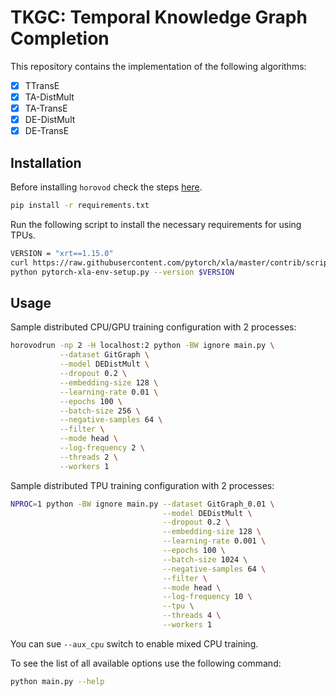 # TKGC: Temporal Knowledge Graph Completion

This repository contains the implementation of the following algorithms:

- [x] TTransE
- [x] TA-DistMult
- [x] TA-TransE
- [x] DE-DistMult
- [x] DE-TransE

## Installation

Before installing `horovod` check the steps [here](https://github.com/horovod/horovod#install).

```bash
pip install -r requirements.txt
```

Run the following script to install the necessary requirements for using TPUs.

```bash
VERSION = "xrt==1.15.0"
curl https://raw.githubusercontent.com/pytorch/xla/master/contrib/scripts/env-setup.py -o pytorch-xla-env-setup.py
python pytorch-xla-env-setup.py --version $VERSION
```

## Usage

Sample distributed CPU/GPU training configuration with 2 processes:

```bash
horovodrun -np 2 -H localhost:2 python -BW ignore main.py \
           --dataset GitGraph \
           --model DEDistMult \
           --dropout 0.2 \
           --embedding-size 128 \
           --learning-rate 0.01 \
           --epochs 100 \
           --batch-size 256 \
           --negative-samples 64 \
           --filter \
           --mode head \
           --log-frequency 2 \
           --threads 2 \
           --workers 1
```

Sample distributed TPU training configuration with 2 processes:

```bash
NPROC=1 python -BW ignore main.py --dataset GitGraph_0.01 \
                                  --model DEDistMult \
                                  --dropout 0.2 \
                                  --embedding-size 128 \
                                  --learning-rate 0.001 \
                                  --epochs 100 \
                                  --batch-size 1024 \
                                  --negative-samples 64 \
                                  --filter \
                                  --mode head \
                                  --log-frequency 10 \
                                  --tpu \
                                  --threads 4 \
                                  --workers 1
```

You can sue `--aux_cpu` switch to enable mixed CPU training.

To see the list of all available options use the following command:

```bash
python main.py --help
```
